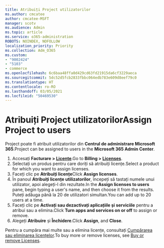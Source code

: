```yaml
---
title: Atribuiți Project utilizatorilor
ms.author: cmcatee
author: cmcatee-MSFT
manager: scotv
ms.audience: Admin
ms.topic: article
ms.service: o365-administration
ROBOTS: NOINDEX, NOFOLLOW
localization_priority: Priority
ms.collection: Adm_O365
ms.custom:
- "9002424"
- "5103"
- commerce
ms.openlocfilehash: 6c6baa48ffa0d429cd63fd21915da6cf3229aeca
ms.sourcegitcommit: 5dc52d5fcb2833fbbc064edb783e609d8eef79c0
ms.translationtype: HT
ms.contentlocale: ro-RO
ms.lasthandoff: 03/05/2021
ms.locfileid: "50469530"
---
```

# <a name="assign-project-to-users"></a><span data-ttu-id="c7233-102">Atribuiți Project utilizatorilor</span><span class="sxs-lookup"><span data-stu-id="c7233-102">Assign Project to users</span></span>

<span data-ttu-id="c7233-103">Project poate fi atribuit utilizatorilor din **Centrul de administrare Microsoft 365**.</span><span class="sxs-lookup"><span data-stu-id="c7233-103">Project can be assigned to users in the **Microsoft 365 Admin Center**.</span></span>

1. <span data-ttu-id="c7233-104">Accesați **Facturare > [Licențe](https://go.microsoft.com/fwlink/p/?linkid=842264)**.</span><span class="sxs-lookup"><span data-stu-id="c7233-104">Go to **Billing > [Licenses](https://go.microsoft.com/fwlink/p/?linkid=842264)**.</span></span>
2. <span data-ttu-id="c7233-105">Selectați un produs pentru care doriți să atribuiți licențe.</span><span class="sxs-lookup"><span data-stu-id="c7233-105">Select a product for which you want to assign licenses.</span></span>
3. <span data-ttu-id="c7233-106">Faceți clic pe **Atribuiți licențe**</span><span class="sxs-lookup"><span data-stu-id="c7233-106">Click **Assign licenses**.</span></span>
4. <span data-ttu-id="c7233-107">În panoul **Atribuiți licențe utilizatorilor**, începeți să tastați numele unui utilizator, apoi alegeți-l din rezultate.</span><span class="sxs-lookup"><span data-stu-id="c7233-107">In the **Assign licenses to users** pane, begin typing a user's name, and then choose it from the results.</span></span> <span data-ttu-id="c7233-108">Puteți adăuga până la 20 de utilizatori simultan.</span><span class="sxs-lookup"><span data-stu-id="c7233-108">You can add up to 20 users at a time.</span></span>
5. <span data-ttu-id="c7233-109">Faceți clic pe **Activați sau dezactivați aplicațiile și serviciile** pentru a atribui sau a elimina.</span><span class="sxs-lookup"><span data-stu-id="c7233-109">Click **Turn apps and services on or off** to assign or remove.</span></span>
6. <span data-ttu-id="c7233-110">Alegeți **Atribuire** și **Închidere**.</span><span class="sxs-lookup"><span data-stu-id="c7233-110">Click **Assign**, and **Close**.</span></span>

<span data-ttu-id="c7233-111">Pentru a cumpăra mai multe sau a elimina licențe, consultați [Cumpărarea sau eliminarea licențelor](https://docs.microsoft.com/microsoft-365/commerce/licenses/buy-licenses#buy-or-remove-licenses-for-your-business-subscription).</span><span class="sxs-lookup"><span data-stu-id="c7233-111">To buy more or remove licenses, see [Buy or remove Licenses](https://docs.microsoft.com/microsoft-365/commerce/licenses/buy-licenses#buy-or-remove-licenses-for-your-business-subscription).</span></span>